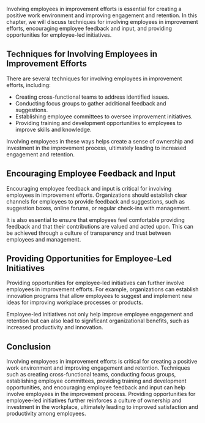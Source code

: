 
Involving employees in improvement efforts is essential for creating a positive work environment and improving engagement and retention. In this chapter, we will discuss techniques for involving employees in improvement efforts, encouraging employee feedback and input, and providing opportunities for employee-led initiatives.

Techniques for Involving Employees in Improvement Efforts
---------------------------------------------------------

There are several techniques for involving employees in improvement efforts, including:

* Creating cross-functional teams to address identified issues.
* Conducting focus groups to gather additional feedback and suggestions.
* Establishing employee committees to oversee improvement initiatives.
* Providing training and development opportunities to employees to improve skills and knowledge.

Involving employees in these ways helps create a sense of ownership and investment in the improvement process, ultimately leading to increased engagement and retention.

Encouraging Employee Feedback and Input
---------------------------------------

Encouraging employee feedback and input is critical for involving employees in improvement efforts. Organizations should establish clear channels for employees to provide feedback and suggestions, such as suggestion boxes, online forums, or regular check-ins with management.

It is also essential to ensure that employees feel comfortable providing feedback and that their contributions are valued and acted upon. This can be achieved through a culture of transparency and trust between employees and management.

Providing Opportunities for Employee-Led Initiatives
----------------------------------------------------

Providing opportunities for employee-led initiatives can further involve employees in improvement efforts. For example, organizations can establish innovation programs that allow employees to suggest and implement new ideas for improving workplace processes or products.

Employee-led initiatives not only help improve employee engagement and retention but can also lead to significant organizational benefits, such as increased productivity and innovation.

Conclusion
----------

Involving employees in improvement efforts is critical for creating a positive work environment and improving engagement and retention. Techniques such as creating cross-functional teams, conducting focus groups, establishing employee committees, providing training and development opportunities, and encouraging employee feedback and input can help involve employees in the improvement process. Providing opportunities for employee-led initiatives further reinforces a culture of ownership and investment in the workplace, ultimately leading to improved satisfaction and productivity among employees.

